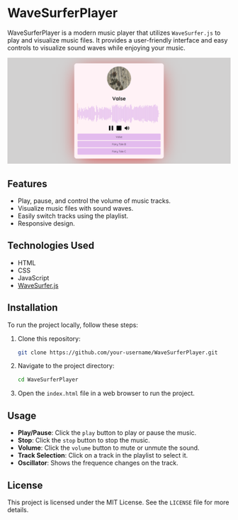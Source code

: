 # WaveSurferPlayer

WaveSurferPlayer is a modern music player that utilizes `WaveSurfer.js` to play and visualize music files. It provides a user-friendly interface and easy controls to visualize sound waves while enjoying your music.

![WaveSurferPlayer](https://github.com/Enesbasduvar/WaveSurferPlayer/blob/main/assets/img.PNG)

## Features

- Play, pause, and control the volume of music tracks.
- Visualize music files with sound waves.
- Easily switch tracks using the playlist.
- Responsive design.

## Technologies Used

- HTML
- CSS
- JavaScript
- [WaveSurfer.js](https://wavesurfer-js.org/)

## Installation

To run the project locally, follow these steps:

1. Clone this repository:
    ```bash
    git clone https://github.com/your-username/WaveSurferPlayer.git
    ```

2. Navigate to the project directory:
    ```bash
    cd WaveSurferPlayer
    ```

3. Open the `index.html` file in a web browser to run the project.

## Usage

- **Play/Pause**: Click the `play` button to play or pause the music.
- **Stop**: Click the `stop` button to stop the music.
- **Volume**: Click the `volume` button to mute or unmute the sound.
- **Track Selection**: Click on a track in the playlist to select it.
- **Oscillator**: Shows the frequence changes on the track.

## License

This project is licensed under the MIT License. See the `LICENSE` file for more details.
